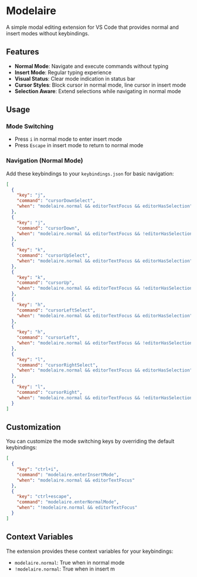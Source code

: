# Modelaire

A simple modal editing extension for VS Code that provides normal and insert modes without keybindings.

## Features

- **Normal Mode**: Navigate and execute commands without typing
- **Insert Mode**: Regular typing experience
- **Visual Status**: Clear mode indication in status bar
- **Cursor Styles**: Block cursor in normal mode, line cursor in insert mode
- **Selection Aware**: Extend selections while navigating in normal mode

## Usage

### Mode Switching

- Press `i` in normal mode to enter insert mode
- Press `Escape` in insert mode to return to normal mode

### Navigation (Normal Mode)

Add these keybindings to your `keybindings.json` for basic navigation:

```json
[
  {
    "key": "j",
    "command": "cursorDownSelect",
    "when": "modelaire.normal && editorTextFocus && editorHasSelection"
  },
  {
    "key": "j",
    "command": "cursorDown",
    "when": "modelaire.normal && editorTextFocus && !editorHasSelection"
  },
  {
    "key": "k",
    "command": "cursorUpSelect", 
    "when": "modelaire.normal && editorTextFocus && editorHasSelection"
  },
  {
    "key": "k",
    "command": "cursorUp",
    "when": "modelaire.normal && editorTextFocus && !editorHasSelection"
  },
  {
    "key": "h",
    "command": "cursorLeftSelect",
    "when": "modelaire.normal && editorTextFocus && editorHasSelection"
  },
  {
    "key": "h", 
    "command": "cursorLeft",
    "when": "modelaire.normal && editorTextFocus && !editorHasSelection"
  },
  {
    "key": "l",
    "command": "cursorRightSelect",
    "when": "modelaire.normal && editorTextFocus && editorHasSelection"
  },
  {
    "key": "l",
    "command": "cursorRight",
    "when": "modelaire.normal && editorTextFocus && !editorHasSelection"
  }
]
```

## Customization

You can customize the mode switching keys by overriding the default keybindings:

```json
[
  {
    "key": "ctrl+i",
    "command": "modelaire.enterInsertMode",
    "when": "modelaire.normal && editorTextFocus"
  },
  {
    "key": "ctrl+escape",
    "command": "modelaire.enterNormalMode", 
    "when": "!modelaire.normal && editorTextFocus"
  }
]
```

## Context Variables

The extension provides these context variables for your keybindings:

- `modelaire.normal`: True when in normal mode
- `!modelaire.normal`: True when in insert m
